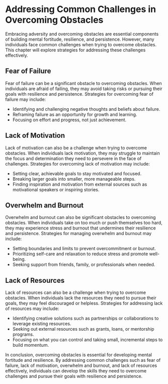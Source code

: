 Addressing Common Challenges in Overcoming Obstacles
=============================================================================================================

Embracing adversity and overcoming obstacles are essential components of building mental fortitude, resilience, and persistence. However, many individuals face common challenges when trying to overcome obstacles. This chapter will explore strategies for addressing these challenges effectively.

Fear of Failure
---------------

Fear of failure can be a significant obstacle to overcoming obstacles. When individuals are afraid of failing, they may avoid taking risks or pursuing their goals with resilience and persistence. Strategies for overcoming fear of failure may include:

* Identifying and challenging negative thoughts and beliefs about failure.
* Reframing failure as an opportunity for growth and learning.
* Focusing on effort and progress, not just achievement.

Lack of Motivation
------------------

Lack of motivation can also be a challenge when trying to overcome obstacles. When individuals lack motivation, they may struggle to maintain the focus and determination they need to persevere in the face of challenges. Strategies for overcoming lack of motivation may include:

* Setting clear, achievable goals to stay motivated and focused.
* Breaking larger goals into smaller, more manageable steps.
* Finding inspiration and motivation from external sources such as motivational speakers or inspiring stories.

Overwhelm and Burnout
---------------------

Overwhelm and burnout can also be significant obstacles to overcoming obstacles. When individuals take on too much or push themselves too hard, they may experience stress and burnout that undermines their resilience and persistence. Strategies for managing overwhelm and burnout may include:

* Setting boundaries and limits to prevent overcommitment or burnout.
* Prioritizing self-care and relaxation to reduce stress and promote well-being.
* Seeking support from friends, family, or professionals when needed.

Lack of Resources
-----------------

Lack of resources can also be a challenge when trying to overcome obstacles. When individuals lack the resources they need to pursue their goals, they may feel discouraged or helpless. Strategies for addressing lack of resources may include:

* Identifying creative solutions such as partnerships or collaborations to leverage existing resources.
* Seeking out external resources such as grants, loans, or mentorship programs.
* Focusing on what you can control and taking small, incremental steps to build momentum.

In conclusion, overcoming obstacles is essential for developing mental fortitude and resilience. By addressing common challenges such as fear of failure, lack of motivation, overwhelm and burnout, and lack of resources effectively, individuals can develop the skills they need to overcome challenges and pursue their goals with resilience and persistence.
